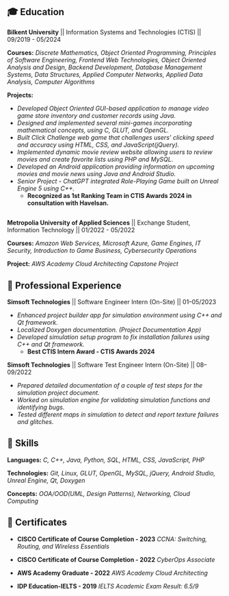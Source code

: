## 🎓 Education
 **Bilkent University** ||  Information Systems and Technologies (CTIS) || 09/2019 - 05/2024

**Courses:** *Discrete Mathematics, Object Oriented Programming, Principles of Software Engineering, Frontend Web Technologies, Object Oriented Analysis and Design, Backend Development, Database Management Systems, Data Structures, Applied Computer Networks, Applied Data Analysis, Computer Algorithms*

**Projects:**
- *Developed Object Oriented GUI-based application to manage video game store inventory and customer records using Java.*
- *Designed and implemented several mini-games incorporating mathematical concepts, using C, GLUT, and OpenGL.*
- *Built Click Challenge web game that challenges users' clicking speed and accuracy using HTML, CSS, and JavaScript(jQuery).*
- *Implemented dynamic movie review website allowing users to review movies and create favorite lists using PHP and MySQL.*
- *Developed an Android application providing information on upcoming movies and movie news using Java and Android Studio.*
- *Senior Project - ChatGPT integrated Role-Playing Game built on Unreal Engine 5 using C++.*
  - **Recognized as 1st Ranking Team in CTIS Awards 2024 in consultation with Havelsan.**

##

**Metropolia University of Applied Sciences** || Exchange Student, Information Technology || 01/2022 - 05/2022

**Courses:** *Amazon Web Services, Microsoft Azure, Game Engines, IT Security, Introduction to Game Business, Cybersecurity Operations*

**Project:** *AWS Academy Cloud Architecting Capstone Project*

## 💼 Professional Experience
**Simsoft Technologies** || Software Engineer Intern (On-Site) || 01–05/2023 
- *Enhanced project builder app for simulation environment using C++ and Qt framework.*
- *Localized Doxygen documentation. (Project Documentation App)*
- *Developed simulation setup program to fix installation failures using C++ and Qt framework.*
  - **Best CTIS Intern Award - CTIS Awards 2024**

**Simsoft Technologies** || Software Test Engineer Intern (On-Site) || 08–09/2022
- *Prepared detailed documentation of a couple of test steps for the simulation project document.*
- *Worked on simulation engine for validating simulation functions and identifying bugs.*
- *Tested different maps in simulation to detect and report texture failures and glitches.*

## 🧠 Skills
**Languages:** *C, C++, Java, Python, SQL, HTML, CSS, JavaScript, PHP*

**Technologies:** *Git, Linux, GLUT, OpenGL, MySQL, jQuery, Android Studio, Unreal Engine, Qt, Doxygen*

**Concepts:** *OOA/OOD(UML, Design Patterns), Networking, Cloud Computing*

## 📃 Certificates
- **CISCO Certificate of Course Completion - 2023** *CCNA: Switching, Routing, and Wireless Essentials*

- **CISCO Certificate of Course Completion - 2022** *CyberOps Associate*

- **AWS Academy Graduate - 2022** *AWS Academy Cloud Architecting*

- **IDP Education-IELTS - 2019** *IELTS Academic Exam Result: 6.5/9*
